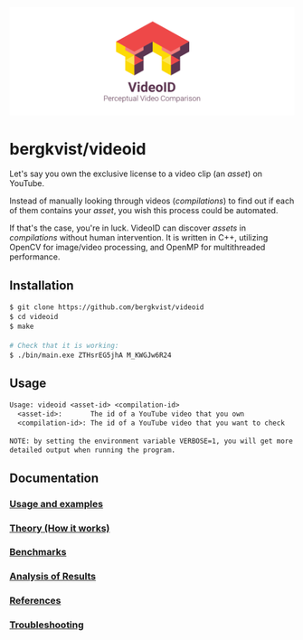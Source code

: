 ![](docs/logo.png)

# bergkvist/videoid
Let's say you own the exclusive license to a video clip (an *asset*) on YouTube.

Instead of manually looking through videos (*compilations*) to find out if each of them contains your *asset*, you wish this process could be automated.

If that's the case, you're in luck. VideoID can discover *assets* in *compilations* without human intervention. It is written in C++, utilizing OpenCV for image/video processing, and OpenMP for multithreaded performance.



## Installation
```sh
$ git clone https://github.com/bergkvist/videoid
$ cd videoid
$ make

# Check that it is working:
$ ./bin/main.exe ZTHsrEG5jhA M_KWGJw6R24
```

## Usage
```
Usage: videoid <asset-id> <compilation-id>
  <asset-id>:       The id of a YouTube video that you own
  <compilation-id>: The id of a YouTube video that you want to check

NOTE: by setting the environment variable VERBOSE=1, you will get more detailed output when running the program.
```

## Documentation
### [Usage and examples](docs/1_EXAMPLES.md)
### [Theory (How it works)](docs/2_THEORY.md)
### [Benchmarks](docs/3_BENCHMARKS.md)
### [Analysis of Results](docs/4_RESULTS.md)
### [References](docs/5_REFERENCES.md)
### [Troubleshooting](docs/0_TROUBLESHOOTING.md)
